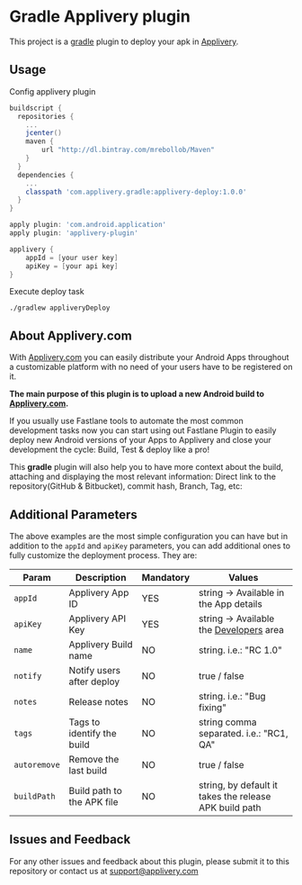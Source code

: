 # Gradle Applivery plugin

This project is a [gradle](https://gradle.org/) plugin to deploy your apk in [Applivery](https://www.applivery.com).

## Usage

Config applivery plugin
```groovy
buildscript {
  repositories {
    ...
    jcenter()
    maven {
        url "http://dl.bintray.com/mrebollob/Maven"
    }
  }
  dependencies {
    ...
    classpath 'com.applivery.gradle:applivery-deploy:1.0.0'
  }
}

apply plugin: 'com.android.application'
apply plugin: 'applivery-plugin'

applivery {
    appId = [your user key]
    apiKey = [your api key]
}
```

Execute deploy task
```
./gradlew appliveryDeploy
```


## About Applivery.com

With [Applivery.com](https://www.applivery.com) you can easily distribute your Android Apps throughout a customizable platform with no need of your users have to be registered on it.

**The main purpose of this plugin is to upload a new Android build to [Applivery.com](https://www.applivery.com).**

If you usually use Fastlane tools to automate the most common development tasks now you can start using out Fastlane Plugin to easily deploy new Android versions of your Apps to Applivery and close your development the cycle: Build, Test & deploy like a pro!

This **gradle** plugin will also help you to have more context about the build, attaching and displaying the most relevant information: Direct link to the repository(GitHub & Bitbucket), commit hash, Branch, Tag, etc:

## Additional Parameters
The above examples are the most simple configuration you can have but in addition to the `appId` and `apiKey` parameters, you can add additional ones to fully customize the deployment process. They are:

| Param       | Description                 | Mandatory | Values       |
|-------------|-----------------------------|-----------|--------------|
| `appId`     | Applivery App ID            | YES       | string -> Available in the App details |
| `apiKey`    | Applivery API Key           | YES       | string -> Available the [Developers](https://dashboard.applivery.com/dashboard/developers) area       |
| `name`      | Applivery Build name        | NO        | string. i.e.: "RC 1.0"       |
| `notify`    | Notify users after deploy   | NO        | true / false |
| `notes`     | Release notes               | NO        | string. i.e.: "Bug fixing"       |
| `tags`      | Tags to identify the build  | NO        | string comma separated. i.e.: "RC1, QA" |
| `autoremove`| Remove the last build       | NO        | true / false |
| `buildPath` | Build path to the APK file  | NO        | string, by default it takes the release APK build path |

## Issues and Feedback

For any other issues and feedback about this plugin, please submit it to this repository or contact us at [support@applivery.com](mailto:support@applivery.com)
